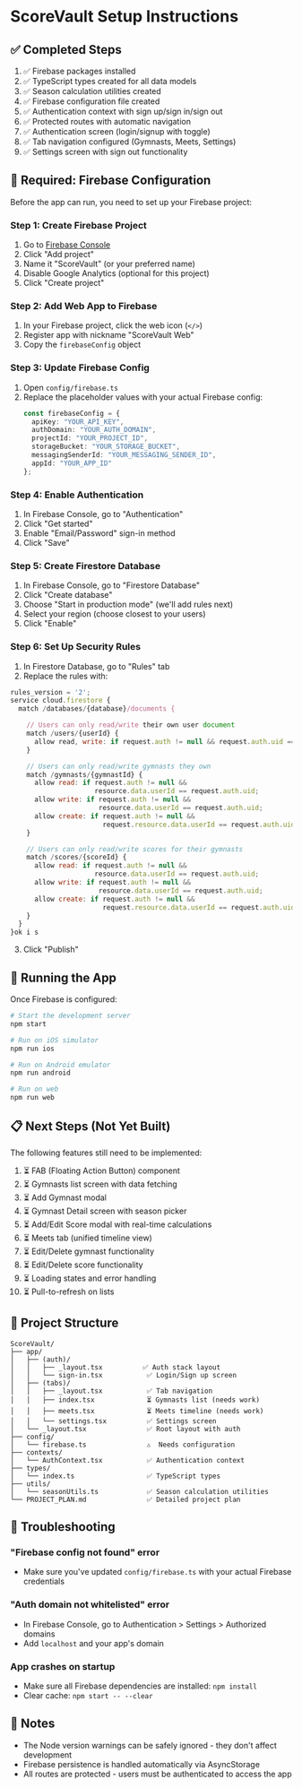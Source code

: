# ScoreVault Setup Instructions

## ✅ Completed Steps

1. ✅ Firebase packages installed
2. ✅ TypeScript types created for all data models
3. ✅ Season calculation utilities created
4. ✅ Firebase configuration file created
5. ✅ Authentication context with sign up/sign in/sign out
6. ✅ Protected routes with automatic navigation
7. ✅ Authentication screen (login/signup with toggle)
8. ✅ Tab navigation configured (Gymnasts, Meets, Settings)
9. ✅ Settings screen with sign out functionality

## 🔧 Required: Firebase Configuration

Before the app can run, you need to set up your Firebase project:

### Step 1: Create Firebase Project
1. Go to [Firebase Console](https://console.firebase.google.com/)
2. Click "Add project"
3. Name it "ScoreVault" (or your preferred name)
4. Disable Google Analytics (optional for this project)
5. Click "Create project"

### Step 2: Add Web App to Firebase
1. In your Firebase project, click the web icon (`</>`)
2. Register app with nickname "ScoreVault Web"
3. Copy the `firebaseConfig` object

### Step 3: Update Firebase Config
1. Open `config/firebase.ts`
2. Replace the placeholder values with your actual Firebase config:
   ```typescript
   const firebaseConfig = {
     apiKey: "YOUR_API_KEY",
     authDomain: "YOUR_AUTH_DOMAIN",
     projectId: "YOUR_PROJECT_ID",
     storageBucket: "YOUR_STORAGE_BUCKET",
     messagingSenderId: "YOUR_MESSAGING_SENDER_ID",
     appId: "YOUR_APP_ID"
   };
   ```

### Step 4: Enable Authentication
1. In Firebase Console, go to "Authentication"
2. Click "Get started"
3. Enable "Email/Password" sign-in method
4. Click "Save"

### Step 5: Create Firestore Database
1. In Firebase Console, go to "Firestore Database"
2. Click "Create database"
3. Choose "Start in production mode" (we'll add rules next)
4. Select your region (choose closest to your users)
5. Click "Enable"

### Step 6: Set Up Security Rules
1. In Firestore Database, go to "Rules" tab
2. Replace the rules with:

```javascript
rules_version = '2';
service cloud.firestore {
  match /databases/{database}/documents {

    // Users can only read/write their own user document
    match /users/{userId} {
      allow read, write: if request.auth != null && request.auth.uid == userId;
    }

    // Users can only read/write gymnasts they own
    match /gymnasts/{gymnastId} {
      allow read: if request.auth != null &&
                     resource.data.userId == request.auth.uid;
      allow write: if request.auth != null &&
                      resource.data.userId == request.auth.uid;
      allow create: if request.auth != null &&
                       request.resource.data.userId == request.auth.uid;
    }

    // Users can only read/write scores for their gymnasts
    match /scores/{scoreId} {
      allow read: if request.auth != null &&
                     resource.data.userId == request.auth.uid;
      allow write: if request.auth != null &&
                      resource.data.userId == request.auth.uid;
      allow create: if request.auth != null &&
                       request.resource.data.userId == request.auth.uid;
    }
  }
}ok i s
```

3. Click "Publish"

## 🚀 Running the App

Once Firebase is configured:

```bash
# Start the development server
npm start

# Run on iOS simulator
npm run ios

# Run on Android emulator
npm run android

# Run on web
npm run web
```

## 📋 Next Steps (Not Yet Built)

The following features still need to be implemented:

1. ⏳ FAB (Floating Action Button) component
2. ⏳ Gymnasts list screen with data fetching
3. ⏳ Add Gymnast modal
4. ⏳ Gymnast Detail screen with season picker
5. ⏳ Add/Edit Score modal with real-time calculations
6. ⏳ Meets tab (unified timeline view)
7. ⏳ Edit/Delete gymnast functionality
8. ⏳ Edit/Delete score functionality
9. ⏳ Loading states and error handling
10. ⏳ Pull-to-refresh on lists

## 📁 Project Structure

```
ScoreVault/
├── app/
│   ├── (auth)/
│   │   ├── _layout.tsx          ✅ Auth stack layout
│   │   └── sign-in.tsx           ✅ Login/Sign up screen
│   ├── (tabs)/
│   │   ├── _layout.tsx           ✅ Tab navigation
│   │   ├── index.tsx             ⏳ Gymnasts list (needs work)
│   │   ├── meets.tsx             ⏳ Meets timeline (needs work)
│   │   └── settings.tsx          ✅ Settings screen
│   └── _layout.tsx               ✅ Root layout with auth
├── config/
│   └── firebase.ts               ⚠️  Needs configuration
├── contexts/
│   └── AuthContext.tsx           ✅ Authentication context
├── types/
│   └── index.ts                  ✅ TypeScript types
├── utils/
│   └── seasonUtils.ts            ✅ Season calculation utilities
└── PROJECT_PLAN.md               ✅ Detailed project plan
```

## 🐛 Troubleshooting

### "Firebase config not found" error
- Make sure you've updated `config/firebase.ts` with your actual Firebase credentials

### "Auth domain not whitelisted" error
- In Firebase Console, go to Authentication > Settings > Authorized domains
- Add `localhost` and your app's domain

### App crashes on startup
- Make sure all Firebase dependencies are installed: `npm install`
- Clear cache: `npm start -- --clear`

## 📝 Notes

- The Node version warnings can be safely ignored - they don't affect development
- Firebase persistence is handled automatically via AsyncStorage
- All routes are protected - users must be authenticated to access the app
